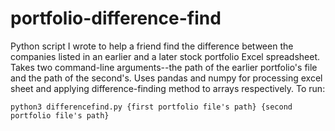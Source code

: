 # portfolio-difference-find
Python script I wrote to help a friend find the difference between the companies listed in an earlier and a later stock portfolio Excel spreadsheet. Takes two command-line arguments--the path of the earlier portfolio's file and the path of the second's. Uses pandas and numpy for processing excel sheet and applying difference-finding method to arrays respectively.
To run:
```
python3 differencefind.py {first portfolio file's path} {second portfolio file's path}
```
